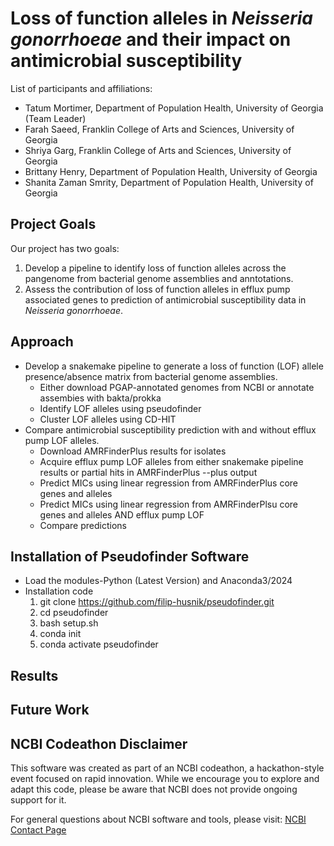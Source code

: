 # Loss of function alleles in *Neisseria gonorrhoeae* and their impact on antimicrobial susceptibility

List of participants and affiliations:
- Tatum Mortimer, Department of Population Health, University of Georgia (Team Leader)
- Farah Saeed, Franklin College of Arts and Sciences, University of Georgia 
- Shriya Garg, Franklin College of Arts and Sciences, University of Georgia
- Brittany Henry, Department of Population Health, University of Georgia
- Shanita Zaman Smrity, Department of Population Health, University of Georgia

## Project Goals

Our project has two goals:
1. Develop a pipeline to identify loss of function alleles across the pangenome from bacterial genome assemblies and anntotations.
2. Assess the contribution of loss of function alleles in efflux pump associated genes to prediction of antimicrobial susceptibility data in *Neisseria gonorrhoeae*.

## Approach

- Develop a snakemake pipeline to generate a loss of function (LOF) allele presence/absence matrix from bacterial genome assemblies.
    - Either download PGAP-annotated genomes from NCBI or annotate assembies with bakta/prokka
    - Identify LOF alleles using pseudofinder
    - Cluster LOF alleles using CD-HIT
- Compare antimicrobial susceptibility prediction with and without efflux pump LOF alleles.
    - Download AMRFinderPlus results for isolates
    - Acquire efflux pump LOF alleles from either snakemake pipeline results or partial hits in AMRFinderPlus --plus output
    - Predict MICs using linear regression from AMRFinderPlus core genes and alleles
    - Predict MICs using linear regression from AMRFinderPlsu core genes and alleles AND efflux pump LOF
    - Compare predictions
## Installation of Pseudofinder Software
- Load the modules-Python (Latest Version) and Anaconda3/2024
- Installation code
  1. git clone https://github.com/filip-husnik/pseudofinder.git
  2. cd pseudofinder
  3. bash setup.sh
  4. conda init
  5. conda activate pseudofinder

## Results

## Future Work

## NCBI Codeathon Disclaimer
This software was created as part of an NCBI codeathon, a hackathon-style event focused on rapid innovation. While we encourage you to explore and adapt this code, please be aware that NCBI does not provide ongoing support for it.

For general questions about NCBI software and tools, please visit: [NCBI Contact Page](https://www.ncbi.nlm.nih.gov/home/about/contact/)


